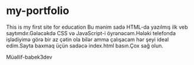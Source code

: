 # my-portfolio
This is my first site for education
Bu mənim sadə HTML-da yazılmış ilk veb saytımdır.Gələcəkdə CSS və JavaScript-i öyrənəcəm.Hələki telefonda işlədiyimə görə bir az çətin ola bilər amma çalışacam hər şeyi ideal edim.Sayta baxmaq üçün sadəcə index.html basın.Çox sağ olun.


Müəllif-babek3dev